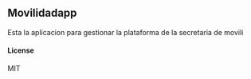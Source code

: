 ## Movilidadapp

Esta la aplicacion para gestionar la plataforma de la secretaria de movili

#### License

MIT